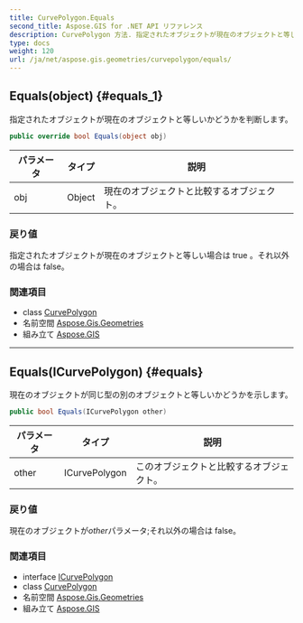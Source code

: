 ```yaml
---
title: CurvePolygon.Equals
second_title: Aspose.GIS for .NET API リファレンス
description: CurvePolygon 方法. 指定されたオブジェクトが現在のオブジェクトと等しいかどうかを判断します
type: docs
weight: 120
url: /ja/net/aspose.gis.geometries/curvepolygon/equals/
---
```

## Equals(object) {#equals_1}

指定されたオブジェクトが現在のオブジェクトと等しいかどうかを判断します。

```csharp
public override bool Equals(object obj)
```

| パラメータ | タイプ | 説明 |
| --- | --- | --- |
| obj | Object | 現在のオブジェクトと比較するオブジェクト。 |

### 戻り値

指定されたオブジェクトが現在のオブジェクトと等しい場合は true 。それ以外の場合は false。

### 関連項目

* class [CurvePolygon](../)
* 名前空間 [Aspose.Gis.Geometries](../../curvepolygon/)
* 組み立て [Aspose.GIS](../../../)

---

## Equals(ICurvePolygon) {#equals}

現在のオブジェクトが同じ型の別のオブジェクトと等しいかどうかを示します。

```csharp
public bool Equals(ICurvePolygon other)
```

| パラメータ | タイプ | 説明 |
| --- | --- | --- |
| other | ICurvePolygon | このオブジェクトと比較するオブジェクト。 |

### 戻り値

現在のオブジェクトが*other*パラメータ;それ以外の場合は false。

### 関連項目

* interface [ICurvePolygon](../../icurvepolygon/)
* class [CurvePolygon](../)
* 名前空間 [Aspose.Gis.Geometries](../../curvepolygon/)
* 組み立て [Aspose.GIS](../../../)


